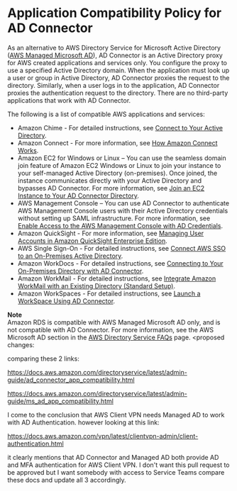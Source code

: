 # Application Compatibility Policy for AD Connector<a name="ad_connector_app_compatibility"></a>

As an alternative to AWS Directory Service for Microsoft Active Directory \([AWS Managed Microsoft AD](directory_microsoft_ad.md)\), AD Connector is an Active Directory proxy for AWS created applications and services only\. You configure the proxy to use a specified Active Directory domain\. When the application must look up a user or group in Active Directory, AD Connector proxies the request to the directory\. Similarly, when a user logs in to the application, AD Connector proxies the authentication request to the directory\. There are no third\-party applications that work with AD Connector\.

The following is a list of compatible AWS applications and services:
+ Amazon Chime \- For detailed instructions, see [Connect to Your Active Directory](https://docs.aws.amazon.com/chime/latest/ag/active_directory.html)\.
+ Amazon Connect \- For more information, see [How Amazon Connect Works](https://docs.aws.amazon.com/connect/latest/adminguide/what-is-amazon-connect.html#amazon-connect-fundamentals)\.
+ Amazon EC2 for Windows or Linux – You can use the seamless domain join feature of Amazon EC2 Windows or Linux to join your instance to your self\-managed Active Directory \(on\-premises\)\. Once joined, the instance communicates directly with your Active Directory and bypasses AD Connector\. For more information, see [Join an EC2 Instance to Your AD Connector Directory](ad_connector_join_instance.md)\.
+ AWS Management Console – You can use AD Connector to authenticate AWS Management Console users with their Active Directory credentials without setting up SAML infrastructure\. For more information, see [Enable Access to the AWS Management Console with AD Credentials](ms_ad_management_console_access.md)\.
+ Amazon QuickSight \- For more information, see [Managing User Accounts in Amazon QuickSight Enterprise Edition](https://docs.aws.amazon.com/quicksight/latest/user/managing-users-enterprise.html)\.
+ AWS Single Sign\-On \- For detailed instructions, see [Connect AWS SSO to an On\-Premises Active Directory](https://docs.aws.amazon.com/singlesignon/latest/userguide/connectawsad.html)\.
+ Amazon WorkDocs \- For detailed instructions, see [Connecting to Your On\-Premises Directory with AD Connector](https://docs.aws.amazon.com/workdocs/latest/adminguide/connect_directory_connector.html)\.
+ Amazon WorkMail \- For detailed instructions, see [Integrate Amazon WorkMail with an Existing Directory \(Standard Setup\)](https://docs.aws.amazon.com/workmail/latest/adminguide/premises_directory.html)\.
+ Amazon WorkSpaces \- For detailed instructions, see [Launch a WorkSpace Using AD Connector](https://docs.aws.amazon.com/workspaces/latest/adminguide/launch-workspace-ad-connector.html)\. 

**Note**  
Amazon RDS is compatible with AWS Managed Microsoft AD only, and is not compatible with AD Connector\. For more information, see the AWS Microsoft AD section in the [AWS Directory Service FAQs](https://aws.amazon.com/directoryservice/faqs/#microsoft-ad) page\. 
<proposed changes:


comparing these 2 links:

https://docs.aws.amazon.com/directoryservice/latest/admin-guide/ad_connector_app_compatibility.html

https://docs.aws.amazon.com/directoryservice/latest/admin-guide/ms_ad_app_compatibility.html

I come to the conclusion that AWS Client VPN needs Managed AD to work with AD Authentication. however looking at this link:

https://docs.aws.amazon.com/vpn/latest/clientvpn-admin/client-authentication.html

it clearly mentions that AD Connector and Managed AD both provide AD and MFA authentication for AWS Client VPN. I don't want this pull request to be approved but I want somebody with access to Service Teams compare these docs and update all 3 accordingly.
>
